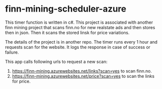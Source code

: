 # finn-mining-scheduler-azure

This timer function is written in c#. This project is associated with another finn mining project that scans finn.no for 
new realstate ads and then stores then in json. Then it scans the stored linsk for price variations.

The details of the project is in another repo.
The timer runs every 1 hour and requests scan for the website. It logs the response in case of success or failure.

This app calls following urls to request a new scan:
1. https://finn-mining.azurewebsites.net/links?scan=yes to scan finn.no.
2. https://finn-mining.azurewebsites.net/price?scan=yes to scan the links for price.
